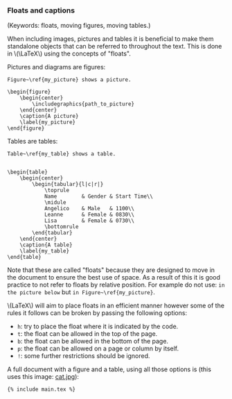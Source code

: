### Floats and captions

(Keywords: floats, moving figures, moving tables.)

When including images, pictures and tables it is beneficial to make them
standalone objects that can be referred to throughout the text. This is done in
\\(\LaTeX\\) using the concepts of "floats".

Pictures and diagrams are figures:

```language-latex
Figure~\ref{my_picture} shows a picture.

\begin{figure}
    \begin{center}
        \includegraphics{path_to_picture}
    \end{center}
    \caption{A picture}
    \label{my_picture}
\end{figure}
```

Tables are tables:

```language-latex
Table~\ref{my_table} shows a table.


\begin{table}
    \begin{center}
        \begin{tabular}{l|c|r|}
            \toprule
            Name        & Gender & Start Time\\
            \midule
            Angelico    & Male   & 1100\\
            Leanne      & Female & 0830\\
            Lisa        & Female & 0730\\
            \bottomrule
        \end{tabular}
    \end{center}
    \caption{A table}
    \label{my_table}
\end{table}
```

Note that these are called "floats" because they are designed to move in the
document to ensure the best use of space. As a result of this it is good
practice to not refer to floats by relative position. For example do not use:
`in the picture below` but `in Figure~\ref{my_picture}`.

\\(LaTeX\\) will aim to place floats in an efficient manner however some of the
rules it follows can be broken by passing the following options:

- `h`: try to place the float where it is indicated by the code.
- `t`: the float can be allowed in the top of the page.
- `b`: the float can be allowed in the bottom of the page.
- `p`: the float can be allowed on a page or column by itself.
- `!`: some further restrictions should be ignored.

A full document with a figure and a table, using all those options is (this
uses this image:
<a href="{{root}}/assets/tex/09-captions-and-floats/cat.jpg">cat.jpg</a>):

```language-latex
{% include main.tex %}
```
